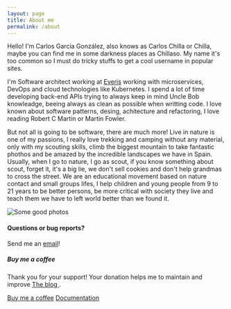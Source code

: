 ```yaml
---
layout: page
title: About me
permalink: /about
---
```


<div class="row justify-content-between">
<div class="col-md-8 pr-5">

<p>Hello! I'm Carlos García González, also knows as Carlos Chilla or Chilla, maybe you can find me in some darkness places as Chillaso. My name it's too common so I must do tricky stuffs to get a cool username in popular sites.</p>
<p>I'm Software architect working at <a href="https://www.everis.com/spain" target="_blank">Everis</a> working with microservices, DevOps and cloud technologies like Kubernetes. I spend a lot of time developing back-end APIs trying to always keep in mind Uncle Bob knowleadge, beeing always as clean as possible when writting code. I love known about software patterns, desing, achitecture and refactoring, I love reading Robert C Martin or Martin Fowler.</p>

<p> But not all is going to be software, there are much more! Live in nature is one of my passions, I really love trekking and camping without any material, only with my scouting skills, climb the biggest mountain to take fantastic phothos and be amazed by the incredible landscapes we have in Spain. Usually, when I go to nature, I go as scout, if you know something about scout, forget it, it's a big lie, we don't sell cookies and don't help grandmas to cross the street. We are an educational movement based on nature contact and small groups lifes, I help children and young people from 9 to 21 years to be better persons, be more critical with society they live and teach them we have to left world better than we found it.</p>

<p class="mb-5"><img class="shadow-lg" src="{{site.baseurl}}/assets/images/about-me.png" alt="Some good photos" /></p>

<h4>Questions or bug reports?</h4>

<p>Send me an <a href="mailto:carlos.chillagonzalez@gmail.com">email</a>!</p>

</div>

<div class="col-md-4">

<div class="sticky-top sticky-top-80">
<h5>Buy me a coffee</h5>

<p>Thank you for your support! Your donation helps me to maintain and improve <a target="_blank" href="https://github.com/Chillaso/chillaso.github.io">The blog <i class="fab fa-github"></i></a>.</p>

<a target="_blank" href="https://www.paypal.me/chillaso" class="btn btn-danger">Buy me a coffee</a> <a target="_blank" href="{{site.baseurl}}how-to-build-this-web" class="btn btn-warning">Documentation</a>

</div>
</div>
</div>
